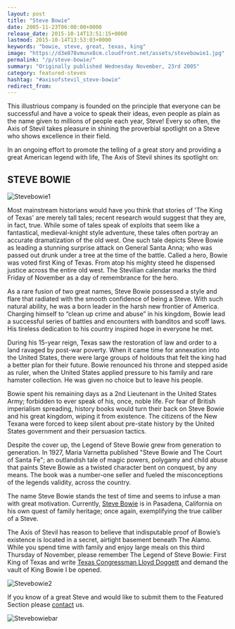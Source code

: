```yaml
---
layout: post
title: "Steve Bowie"
date: 2005-11-23T06:00:00+0000
release_date: 2015-10-14T13:51:15+0000
lastmod: 2015-10-14T13:53:03+0000
keywords: "bowie, steve, great, texas, king"
image: "https://d3e878vmunx8cm.cloudfront.net/assets/stevebowie1.jpg"
permalink: "/p/steve-bowie/"
summary: "Originally published Wednesday November, 23rd 2005"
category: featured-steves
hashtag: "#axisofstevil_steve-bowie"
redirect_from:
---
```


[id_1]: https://d3e878vmunx8cm.cloudfront.net/assets/stevebowie1.jpg "Stevebowie1"[id_2]: https://d3e878vmunx8cm.cloudfront.net/assets/stevebowie2.jpg "Stevebowie2"[id_3]: https://d3e878vmunx8cm.cloudfront.net/assets/stevebowiemural.jpg "Stevebowiebar"
This illustrious company is founded on the principle that everyone can be successful and have a voice to speak their ideas, even people as plain as the name given to millions of people each year, Steve! Every so often, the Axis of Stevil takes pleasure in shining the proverbial spotlight on a Steve who shows excellence in their field.

In an ongoing effort to promote the telling of a great story and providing a great American legend with life, The Axis of Stevil shines its spotlight on:

## STEVE BOWIE ##

![Stevebowie1][id_1]

Most mainstream historians would have you think that stories of 'The King of Texas' are merely tall tales; recent research would suggest that they are, in fact, true. While some of tales speak of exploits that seem like a fantastical, medieval-knight style adventure, these tales often portray an accurate dramatization of the old west. One such tale depicts Steve Bowie as leading a stunning surprise attack on General Santa Anna; who was passed out drunk under a tree at the time of the battle. Called a hero, Bowie was voted first King of Texas. From atop his mighty steed he dispensed justice across the entire old west. The Stevilian calendar marks the third Friday of November as a day of remembrance for the hero. 

As a rare fusion of two great names, Steve Bowie possessed a style and flare that radiated with the smooth confidence of being a Steve. With such natural ability, he was a born leader in the harsh new frontier of America. Charging himself to “clean up crime and abuse” in his kingdom, Bowie lead a successful series of battles and encounters with banditos and scoff laws. His tireless dedication to his country inspired hope in everyone he met.

During his 15-year reign, Texas saw the restoration of law and order to a land ravaged by post-war poverty. When it came time for annexation into the United States, there were large groups of holdouts that felt the king had a better plan for their future. Bowie renounced his throne and stepped aside as ruler, when the United States applied pressure to his family and rare hamster collection. He was given no choice but to leave his people. 

Bowie spent his remaining days as a 2nd Lieutenant in the United States Army; forbidden to ever speak of his, once, noble life. For fear of British imperialism spreading, history books would turn their back on Steve Bowie and his great kingdom, wiping it from existence. The citizens of the New Texana were forced to keep silent about pre-state history by the United States government and their persuasion tactics.

Despite the cover up, the Legend of Steve Bowie grew from generation to generation. In 1927, Maria Varnetta published "Steve Bowie and The Court of Santa Fe"; an outlandish tale of magic powers, polygamy and child abuse that paints Steve Bowie as a twisted character bent on conquest, by any means. The book was a number-one seller and fueled the misconceptions of the legends validity, across the country.

The name Steve Bowie stands the test of time and seems to infuse a man with great motivation. Currently, [Steve Bowie](http://www.jamesbowiefmc.com/misc.htm "Steve Bowie") is in Pasadena, California on his own quest of family heritage; once again, exemplifying the true caliber of a Steve.

The Axis of Stevil has reason to believe that indisputable proof of Bowie’s existence is located in a secret, airtight basement beneath The Alamo. While you spend time with family and enjoy large meals on this third Thursday of November, please remember The Legend of Steve Bowie: First King of Texas and write [Texas Congressman Lloyd Doggett](http://www.house.gov/doggett/doggett_ima/doggett_get_address_test.htm "Texas Congressman Lloyd Doggett") and demand the vault of King Bowie I be opened.

![Stevebowie2][id_2]

If you know of a great Steve and would like to submit them to the Featured Section please [contact](/contact) us.

![Stevebowiebar][id_3]
